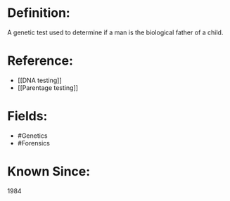 

# Definition:
A genetic test used to determine if a man is the biological father of a child.

# Reference:
- [[DNA testing]]
- [[Parentage testing]]

# Fields: 
- #Genetics
- #Forensics

# Known Since:
1984

